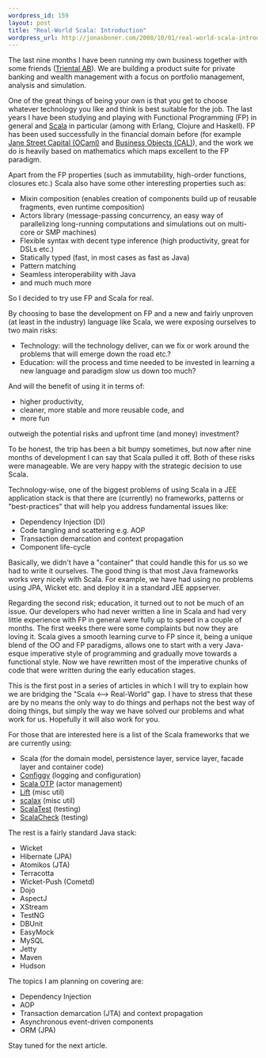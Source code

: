 ```yaml
--- 
wordpress_id: 159
layout: post
title: "Real-World Scala: Introduction"
wordpress_url: http://jonasboner.com/2008/10/01/real-world-scala-introduction/
---
```

The last nine months I have been running my own business together with some friends (<a href="http://www.triental.com/">Triental AB</a>). We are building a product suite for private banking and wealth management with a focus on portfolio management, analysis and simulation. 

One of the great things of being your own is that you get to choose whatever technology you like and think is best suitable for the job. The last years I have been studying and playing with Functional Programming (FP) in general and <a href="http://www.scala-lang.org/">Scala</a> in particular (among with Erlang, Clojure and Haskell). FP has been used successfully in the financial domain before (for example <a href="http://ocaml.janestcapital.com/">Jane Street Capital (OCaml)</a> and <a href="http://labs.businessobjects.com/cal/">Business Objects (CAL)</a>), and the work we do is heavily based on mathematics which maps excellent to the FP paradigm. 

Apart from the FP properties (such as immutability, high-order functions, closures etc.) Scala also have some other interesting properties such as: 

* Mixin composition (enables creation of components build up of reusable fragments, even runtime composition) 
* Actors library (message-passing concurrency, an easy way of parallelizing long-running computations and simulations out on multi-core or SMP machines)
* Flexible syntax with decent type inference (high productivity, great for DSLs etc.)
* Statically typed (fast, in most cases as fast as Java)
* Pattern matching
* Seamless interoperability with Java
* and much much more

So I decided to try use FP and Scala for real.

By choosing to base the development on FP and a new and fairly unproven (at least in the industry) language like Scala, we were exposing ourselves to two main risks: 

* Technology: will the technology deliver, can we fix or work around the problems that will emerge down the road etc.?
* Education: will the process and time needed to be invested in learning a new language and paradigm slow us down too much?

And will the benefit of using it in terms of:

* higher productivity,
* cleaner, more stable and more reusable code, and
* more fun 

outweigh the potential risks and upfront time (and money) investment? 

To be honest, the trip has been a bit bumpy sometimes, but now after nine months of development I can say that Scala pulled it off. Both of these risks were manageable. We are very happy with the strategic decision to use Scala. 

Technology-wise, one of the biggest problems of using Scala in a JEE application stack is that there are (currently) no frameworks, patterns or "best-practices" that will help you address fundamental issues like: 

* Dependency Injection (DI)
* Code tangling and scattering e.g. AOP
* Transaction demarcation and context propagation
* Component life-cycle

Basically, we didn't have a "container" that could handle this for us so we had to write it ourselves. The good thing is that most Java frameworks works very nicely with Scala. For example, we have had using no problems using JPA, Wicket etc. and deploy it in a standard JEE appserver. 

Regarding the second risk; education, it turned out to not be much of an issue. Our developers who had never written a line in Scala and had very little experience with FP in general were fully up to speed in a couple of months. The first weeks there were some complaints but now they are loving it. Scala gives a smooth learning curve to FP since it, being a unique blend of the OO and FP paradigms, allows one to start with a very Java-esque imperative style of programming and gradually move towards a functional style. Now we have rewritten most of the imperative chunks of code that were written during the early education stages. 

This is the first post in a series of articles in which I will try to explain how we are bridging the "Scala <--> Real-World" gap. I have to stress that these are by no means the only way to do things and perhaps not the best way of doing things, but simply the way we have solved our problems and what work for us. Hopefully it will also work for you. 

For those that are interested here is a list of the Scala frameworks that we are currently using: 

* Scala (for the domain model, persistence layer, service layer, facade layer and container code)
* <a href="http://www.lag.net/configgy/">Configgy</a> (logging and configuration)
* <a href="http://github.com/jboner/scala-otp/tree/master">Scala OTP</a> (actor management)
* <a href="http://liftweb.net">Lift</a> (misc util)
* <a href="http://scalax.scalaforge.org/">scalax</a> (misc util)
* <a href="http://www.artima.com/scalatest/">ScalaTest</a> (testing)
* <a href="http://code.google.com/p/scalacheck/">ScalaCheck</a> (testing)

The rest is a fairly standard Java stack: 

* Wicket
* Hibernate (JPA)
* Atomikos (JTA)
* Terracotta
* Wicket-Push (Cometd)
* Dojo
* AspectJ
* XStream
* TestNG
* DBUnit
* EasyMock
* MySQL
* Jetty
* Maven
* Hudson

The topics I am planning on covering are: 

* Dependency Injection
* AOP
* Transaction demarcation (JTA) and context propagation
* Asynchronous event-driven components
* ORM (JPA)

Stay tuned for the next article. 
